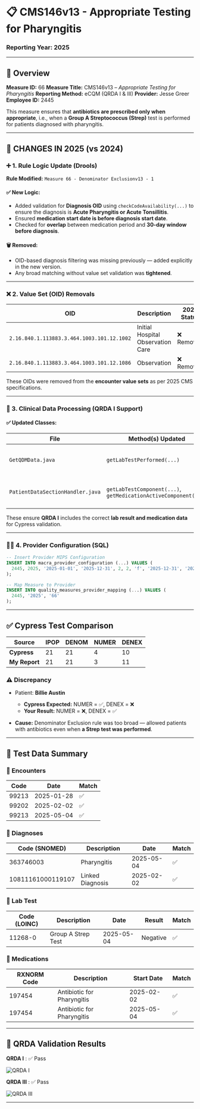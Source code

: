 # 📋 CMS146v13 - Appropriate Testing for Pharyngitis

### Reporting Year: **2025**

---

## 🧠 Overview

**Measure ID:** 66
**Measure Title:** CMS146v13 – *Appropriate Testing for Pharyngitis*
**Reporting Method:** eCQM (QRDA I & III)
**Provider:** Jesse Greer
**Employee ID:** 2445

This measure ensures that **antibiotics are prescribed only when appropriate**, i.e., when a **Group A Streptococcus (Strep)** test is performed for patients diagnosed with pharyngitis.

---

## 🔧 CHANGES IN 2025 (vs 2024)

### ➕ **1. Rule Logic Update (Drools)**

**Rule Modified:** `Measure 66 - Denominator Exclusionv13 - 1`

#### ✅ New Logic:

* Added validation for **Diagnosis OID** using `checkCodeAvailability(...)` to ensure the diagnosis is **Acute Pharyngitis or Acute Tonsillitis**.
* Ensured **medication start date is before diagnosis start date**.
* Checked for **overlap** between medication period and **30-day window before diagnosis**.

#### 🗑️ Removed:

* OID-based diagnosis filtering was missing previously — added explicitly in the new version.
* Any broad matching without value set validation was **tightened**.

---

### ❌ 2. Value Set (OID) Removals

| OID                                        | Description                       | 2025 Status |
| ------------------------------------------ | --------------------------------- | ----------- |
| `2.16.840.1.113883.3.464.1003.101.12.1002` | Initial Hospital Observation Care | ❌ Removed   |
| `2.16.840.1.113883.3.464.1003.101.12.1086` | Observation                       | ❌ Removed   |

These OIDs were removed from the **encounter value sets** as per 2025 CMS specifications.

---

### 🧬 3. Clinical Data Processing (QRDA I Support)

#### ✅ Updated Classes:

| File                             | Method(s) Updated                                               | Purpose                           |
| -------------------------------- | --------------------------------------------------------------- | --------------------------------- |
| `GetQDMData.java`                | `getLabTestPerformed(...)`                                      | Ensure correct lab test linkage   |
| `PatientDataSectionHandler.java` | `getLabTestComponent(...)`, `getMedicationActiveComponent(...)` | Accurate QRDA I output generation |

These ensure **QRDA I** includes the correct **lab result and medication data** for Cypress validation.

---

### 🧑‍⚕️ 4. Provider Configuration (SQL)

```sql
-- Insert Provider MIPS Configuration
INSERT INTO macra_provider_configuration (...) VALUES (
  2445, 2025, '2025-01-01', '2025-12-31', 2, 2, 'f', '2025-12-31', '2025-01-01'
);

-- Map Measure to Provider
INSERT INTO quality_measures_provider_mapping (...) VALUES (
  2445, '2025', '66'
);
```

---

## ✅ Cypress Test Comparison

| Source        | IPOP | DENOM | NUMER | DENEX |
| ------------- | ---- | ----- | ----- | ----- |
| **Cypress**   | 21   | 21    | 4     | 10    |
| **My Report** | 21   | 21    | 3     | 11    |

### ⚠️ Discrepancy

* Patient: **Billie Austin**

  * **Cypress Expected:** NUMER = ✅, DENEX = ❌
  * **Your Result:** NUMER = ❌, DENEX = ✅
* **Cause:** Denominator Exclusion rule was too broad — allowed patients with antibiotics even when **a Strep test was performed**.

---

## 🔬 Test Data Summary

### 🧾 Encounters

| Code  | Date       | Match |
| ----- | ---------- | ----- |
| 99213 | 2025-01-28 | ✅     |
| 99202 | 2025-02-02 | ✅     |
| 99213 | 2025-05-04 | ✅     |

### 🧾 Diagnoses

| Code (SNOMED)     | Description      | Date       | Match |
| ----------------- | ---------------- | ---------- | ----- |
| 363746003         | Pharyngitis      | 2025-05-04 | ✅     |
| 10811161000119107 | Linked Diagnosis | 2025-02-02 | ✅     |

### 🧪 Lab Test

| Code (LOINC) | Description        | Date       | Result   | Match |
| ------------ | ------------------ | ---------- | -------- | ----- |
| 11268-0      | Group A Strep Test | 2025-05-04 | Negative | ✅     |

### 💊 Medications

| RXNORM Code | Description                | Start Date | Match |
| ----------- | -------------------------- | ---------- | ----- |
| 197454      | Antibiotic for Pharyngitis | 2025-02-02 | ✅     |
| 197454      | Antibiotic for Pharyngitis | 2025-05-04 | ✅     |

---

## 🧪 QRDA Validation Results

 **QRDA I**   : ✅ Pass 
 
 ![QRDA I](https://github.com/user-attachments/assets/bcfb0f9b-13f4-4f11-9f84-6698983ac358)   
 
 **QRDA III**  : ✅ Pass
 
 ![QRDA III](https://github.com/user-attachments/assets/80bdb795-83e4-420d-a86f-f1929f9e40ec) 

---
